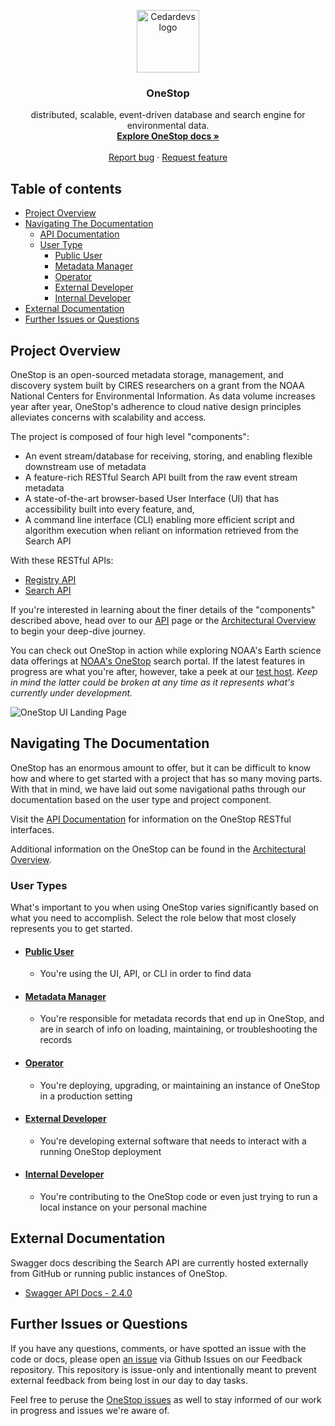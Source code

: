 <p align="center">
  <a href="https://cedardevs.github.io/onestop/">
    <img src="images/cedar_devs_logo.png" alt="Cedardevs logo" width="100" height="100">
  </a>
</p>
<h3 align="center">OneStop</h3>

<p align="center">
  distributed, scalable, event-driven database and search engine for environmental data.
  <br>
  <a href="https://cedardevs.github.io/onestop/"><strong>Explore OneStop docs »</strong></a>
  <br>
  <br>
  <a href="https://github.com/cedardevs/feedback/issues/new?template=bug.md">Report bug</a>
  ·
  <a href="https://github.com/cedardevs/feedback/issues/new?template=feature.md&labels=feature">Request feature</a>
</p>

## Table of contents

- [Project Overview](#project-overview)
- [Navigating The Documentation](#navigating-the-documentation)
  - [API Documentation](api/)
  - [User Type](#user-types)
    - [Public User](#public-user)
    - [Metadata Manager](#metadata-manager)
    - [Operator](#operator)
    - [External Developer](#external-developer)
    - [Internal Developer](#internal-developer)
- [External Documentation](#external-documentation)
- [Further Issues or Questions](#further-issues-or-questions)

## Project Overview
OneStop is an open-sourced metadata storage, management, and discovery system built by CIRES researchers on a grant from the NOAA National Centers for Environmental Information. As data volume increases year after year, OneStop's adherence to cloud native design principles alleviates concerns with scalability and access.

The project is composed of four high level "components":
* An event stream/database for receiving, storing, and enabling flexible downstream use of metadata
* A feature-rich RESTful Search API built from the raw event stream metadata
* A state-of-the-art browser-based User Interface (UI) that has accessibility built into every feature, and,
* A command line interface (CLI) enabling more efficient script and algorithm execution when reliant on information retrieved from the Search API

With these RESTful APIs:
* [Registry API](api/registry-api)
* [Search API](api/search-api)

If you're interested in learning about the finer details of the "components" described above, head over to our [API](api/) page or the [Architectural Overview](api/architectural-overview) to begin your deep-dive journey.

You can check out OneStop in action while exploring NOAA's Earth science data offerings at [NOAA's OneStop](https://data.noaa.gov/onestop/) search portal. If the latest features in progress are what you're after, however, take a peek at our [test host](https://cedardevs.org/onestop). *Keep in mind the latter could be broken at any time as it represents what's currently under development.*

![OneStop UI Landing Page](images/onestop-landing-page.png)



## Navigating The Documentation
OneStop has an enormous amount to offer, but it can be difficult to know how and where to get started with a project that has so many moving parts.  With that in mind, we have laid out some navigational paths through our documentation based on the user type and project component. 

Visit the [API Documentation](api/) for information on the OneStop RESTful interfaces.

Additional information on the OneStop can be found in the [Architectural Overview](api/architectural-overview).

### User Types
What's important to you when using OneStop varies significantly based on what you need to accomplish. Select the role below that most closely represents you to get started.
* #### [Public User](public-user)
  * You're using the UI, API, or CLI in order to find data
* #### [Metadata Manager](metadata-manager/)
  * You're responsible for metadata records that end up in OneStop, and are in search of info on loading, maintaining, or troubleshooting the records
* #### [Operator](operator)
  * You're deploying, upgrading, or maintaining an instance of OneStop in a production setting
* #### [External Developer](external-developer)
  * You're developing external software that needs to interact with a running OneStop deployment
* #### [Internal Developer](developer)
  * You're contributing to the OneStop code or even just trying to run a local instance on your personal machine


## External Documentation
Swagger docs describing the Search API are currently hosted externally from GitHub or running public instances of OneStop.
* [Swagger API Docs - 2.4.0](https://app.swaggerhub.com/apis/cedarbot/OneStop/2.4.0)

## Further Issues or Questions
If you have any questions, comments, or have spotted an issue with the code or docs, please open [an issue](https://github.com/cedardevs/feedback/issues) via Github Issues on our Feedback repository. This repository is issue-only and intentionally meant to prevent external feedback from being lost in our day to day tasks.

Feel free to peruse the [OneStop issues](https://github.com/cedardevs/onestop/issues) as well to stay informed of our work in progress and issues we're aware of.
